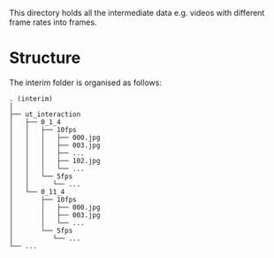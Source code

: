 This directory holds all the intermediate data e.g. videos with different frame rates into frames.

# Structure

The interim folder is organised as follows:
```
. (interim)
│
├── ut_interaction
│   ├── 0_1_4
│   │   ├── 10fps
│   │   │   ├── 000.jpg
│   │   │   ├── 003.jpg
│   │   │   ├── ...
│   │   │   ├── 102.jpg
│   │   │   └── ...
│   │   └── 5fps
│   │      └── ...
│   └── 0_11_4
│       ├── 10fps
│       │   ├── 000.jpg
│       │   ├── 003.jpg
│       │   └── ...
│       └── 5fps
│          └── ...
└── ...
```
